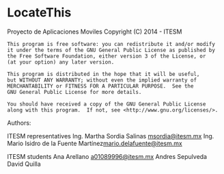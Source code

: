 LocateThis
==========

Proyecto de Aplicaciones Moviles
	Copyright (C) 2014 - ITESM

	This program is free software: you can redistribute it and/or modify
	it under the terms of the GNU General Public License as published by
	the Free Software Foundation, either version 3 of the License, or
	(at your option) any later version.

	This program is distributed in the hope that it will be useful,
	but WITHOUT ANY WARRANTY; without even the implied warranty of
	MERCHANTABILITY or FITNESS FOR A PARTICULAR PURPOSE.  See the
	GNU General Public License for more details.

	You should have received a copy of the GNU General Public License
	along with this program.  If not, see <http://www.gnu.org/licenses/>.


Authors:

   ITESM representatives
	Ing. Martha Sordia Salinas <msordia@itesm.mx>
        Ing. Mario Isidro de la Fuente Martínez<mario.delafuente@itesm.mx>

   ITESM students
	Ana Arellano <a01089996@itesm.mx>
	Andres Sepulveda
	David Quilla
